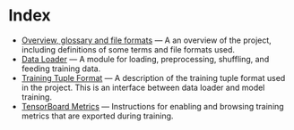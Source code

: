 # Index

* [Overview, glossary and file formats](overview.md) — A an overview of the
  project, including definitions of some terms and file formats used.
* [Data Loader](loader.md) — A module for loading, preprocessing, shuffling, and
  feeding training data.
* [Training Tuple Format](training_tuple.md) — A description of the training
  tuple format used in the project. This is an interface between data loader and
  model training.
* [TensorBoard Metrics](tensorboard.md) — Instructions for enabling and
  browsing training metrics that are exported during training.

